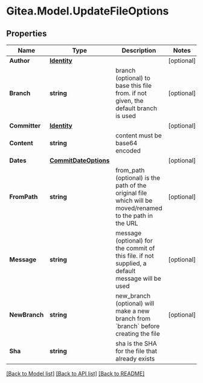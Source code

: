 
# Gitea.Model.UpdateFileOptions

## Properties

Name | Type | Description | Notes
------------ | ------------- | ------------- | -------------
**Author** | [**Identity**](Identity.md) |  | [optional] 
**Branch** | **string** | branch (optional) to base this file from. if not given, the default branch is used | [optional] 
**Committer** | [**Identity**](Identity.md) |  | [optional] 
**Content** | **string** | content must be base64 encoded | 
**Dates** | [**CommitDateOptions**](CommitDateOptions.md) |  | [optional] 
**FromPath** | **string** | from_path (optional) is the path of the original file which will be moved/renamed to the path in the URL | [optional] 
**Message** | **string** | message (optional) for the commit of this file. if not supplied, a default message will be used | [optional] 
**NewBranch** | **string** | new_branch (optional) will make a new branch from &#x60;branch&#x60; before creating the file | [optional] 
**Sha** | **string** | sha is the SHA for the file that already exists | 

[[Back to Model list]](../README.md#documentation-for-models)
[[Back to API list]](../README.md#documentation-for-api-endpoints)
[[Back to README]](../README.md)

